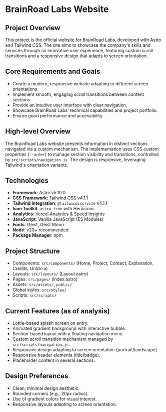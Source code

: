 # BrainRoad Labs Website

## Project Overview
This project is the official website for BrainRoad Labs, developed with Astro and Tailwind CSS. The site aims to showcase the company's skills and services through an innovative user experience, featuring custom scroll transitions and a responsive design that adapts to screen orientation.

## Core Requirements and Goals
- Create a modern, responsive website adapting to different screen orientations.
- Implement smooth, engaging scroll transitions between content sections.
- Provide an intuitive user interface with clear navigation.
- Showcase BrainRoad Labs' technical capabilities and project portfolio.
- Ensure good performance and accessibility.

## High-level Overview
The BrainRoad Labs website presents information in distinct sections navigated via a custom mechanism. The implementation uses CSS custom properties (`--order`) to manage section visibility and transitions, controlled by `src/scripts/navigation.js`. The design is responsive, leveraging Tailwind's orientation variants.

## Technologies
- **Framework**: Astro v5.10.0
- **CSS Framework**: Tailwind CSS v4.1.1
- **Tailwind Integration**: `@tailwindcss/vite` v4.1.1
- **Icon Toolkit**: `astro-icon` with Heroicons
- **Analytics**: Vercel Analytics & Speed Insights
- **JavaScript**: Vanilla JavaScript (ES Modules)
- **Fonts**: Geist, Geist Mono
- **Node**: v20+ recommended
- **Package Manager**: npm

## Project Structure
- Components: `src/components/` (Home, Project, Contact, Explanation, Credits, Unlck-u)
- Layouts: `src/layouts/` (Layout.astro)
- Pages: `src/pages/` (index.astro)
- Assets: `src/assets/`, `public/`
- Global styles: `src/styles/`
- Scripts: `src/scripts/`

## Current Features (as of analysis)
- Lottie-based splash screen on entry.
- Animated gradient background with interactive bubble.
- Section-based layout with a floating navigation menu.
- Custom scroll transition mechanism managed by `src/scripts/navigation.js`.
- Responsive design adapting to screen orientation (portrait/landscape).
- Responsive header elements (title/badge).
- Placeholder content in several sections.

## Design Preferences
- Clean, minimal design aesthetic.
- Rounded corners (e.g., 20px radius).
- Use of gradient colors for visual interest.
- Responsive layouts adapting to screen orientation.
